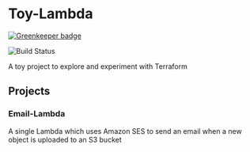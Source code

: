 # Toy-Lambda

[![Greenkeeper badge](https://badges.greenkeeper.io/ChocPanda/Toy-Lambda.svg)](https://greenkeeper.io/)

![Build Status](https://codebuild.eu-west-1.amazonaws.com/badges?uuid=eyJlbmNyeXB0ZWREYXRhIjoiWUo2c29EMjdTTGRpQ2lZMEppenVMbVZFRWNtTnNzR0U0eDdVL2FkODQ0cXhjMm1TaHVwNXlFbGVDQkJDMFNMcXNYUnE1Tk45YmpmOVlKc21lbTNieWRjPSIsIml2UGFyYW1ldGVyU3BlYyI6IkV4WDVRMnZGMkoxKzNJTisiLCJtYXRlcmlhbFNldFNlcmlhbCI6MX0%3D&branch=master)

A toy project to explore and experiment with Terraform

## Projects
### Email-Lambda
A single Lambda which uses Amazon SES to send an email when a new object is uploaded to an S3 bucket
